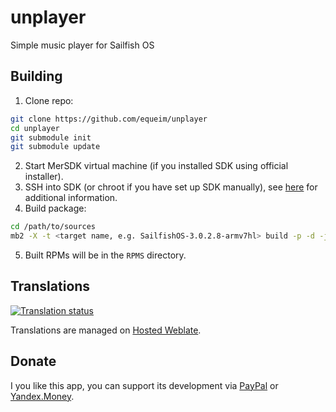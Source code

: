 # unplayer
Simple music player for Sailfish OS

## Building
1. Clone repo:
```sh
git clone https://github.com/equeim/unplayer
cd unplayer
git submodule init
git submodule update
```
2. Start MerSDK virtual machine (if you installed SDK using official installer).
3. SSH into SDK (or chroot if you have set up SDK manually), see [here](https://sailfishos.org/wiki/Tutorial_-_Building_packages_manually) for additional information.
4. Build package:
```sh
cd /path/to/sources
mb2 -X -t <target name, e.g. SailfishOS-3.0.2.8-armv7hl> build -p -d -j<number of jobs>
```
5. Built RPMs will be in the `RPMS` directory.

## Translations
[![Translation status](https://hosted.weblate.org/widgets/unplayer/-/svg-badge.svg)](https://hosted.weblate.org/engage/unplayer/?utm_source=widget)

Translations are managed on [Hosted Weblate](https://hosted.weblate.org/projects/unplayer/translations).

## Donate
I you like this app, you can support its development via 
[PayPal](https://www.paypal.com/cgi-bin/webscr?cmd=_donations&business=DDQTRHTY5YV2G&item_name=Support%20Unplayer%20development&no_note=1&item_number=1&no_shipping=1&currency_code=EUR) or [Yandex.Money](https://yasobe.ru/na/equeim_unplayer).

